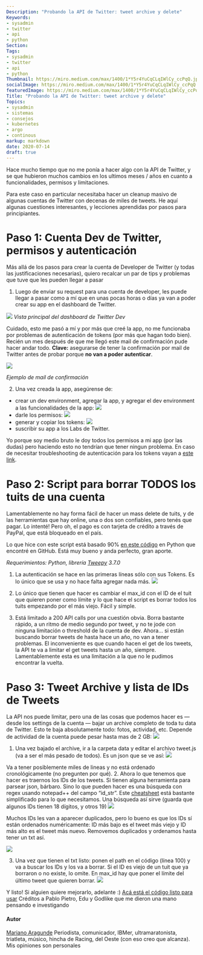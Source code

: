 ```yaml
---
Description: "Probando la API de Twitter: tweet archive y delete"
Keywords:
- sysadmin 
- twitter
- api
- python
Section: 
Tags:
- sysadmin 
- twitter
- api
- python
Thumbnail: https://miro.medium.com/max/1400/1*Y5r4YuCqCLqIWlCy_ccPqQ.jpeg
socialImage: https://miro.medium.com/max/1400/1*Y5r4YuCqCLqIWlCy_ccPqQ.jpeg
featuredImage: https://miro.medium.com/max/1400/1*Y5r4YuCqCLqIWlCy_ccPqQ.jpeg
Title: "Probando la API de Twitter: tweet archive y delete"
Topics:
- sysadmin 
- sistemas
- consejos
- kubernetes
- argo
- continous
markup: markdown
date: 2020-07-14
draft: true
---
```


Hace mucho tiempo que no me ponía a hacer algo con la API de Twitter, y se que hubieron muchos cambios en los ultimos meses / años en cuanto a funcionalidades, permisos y limitaciones.

Para este caso en particular necesitaba hacer un cleanup masivo de algunas cuentas de Twitter con decenas de miles de tweets. He aquí algunas cuestiones interesantes, y lecciones aprendidas por pasos para principiantes.

<!--more-->

# Paso 1: Cuenta Dev de Twitter, permisos y autenticación

Más allá de los pasos para crear la cuenta de Developer de Twitter (y todas las justificaciones necesarias), quiero recalcar un par de tips y problemas que tuve que les pueden llegar a pasar

1. Luego de enviar su request para una cuenta de developer, les puede llegar a pasar como a mí que en unas pocas horas o días ya van a poder crear su app en el dashboard de Twitter.

![](https://miro.medium.com/max/1400/1*Y5r4YuCqCLqIWlCy_ccPqQ.jpeg)
*Vista principal del dashboard de Twitter Dev*

Cuidado, esto me pasó a mí y por más que creé la app, no me funcionaba por problemas de autenticación de tokens (por más que hagan todo bien). Recién un mes después de que me llegó este mail de confirmación pude hacer andar todo. **Clave:** asegurarse de tener la confirmación por mail de Twitter antes de probar porque **no van a poder autenticar**.

![](https://miro.medium.com/max/1400/1*JytexSnThIcgvwjzSUWQ7w.jpeg)

*Ejemplo de mail de confirmación*

2. Una vez creada la app, asegúrense de:

  - crear un dev environment, agregar la app, y agregar el dev environment a las funcionalidades de la app:
  ![](https://miro.medium.com/max/1400/1*YL4be7SqpYL7t_jXNOFmfA.jpeg)
  - darle los permisos:
  ![](https://miro.medium.com/max/1400/1*7Oj-OPc4a3oCgISwi7WkSg.jpeg)
  - generar y copiar los tokens:
  ![](https://miro.medium.com/max/1400/1*tL8LxVcFxsnjQ1JlPDlzrA.jpeg)
  - suscribir su app a los Labs de Twitter.

Yo porque soy medio bruto le doy todos los permisos a mi app (por las dudas) pero haciendo esto no tendrían que tener ningun problema. En caso de necesitar troubleshooting de autenticación para los tokens vayan a [este link](https://developer.twitter.com/en/docs/labs/tweets-and-users/quick-start/get-tweets).

# Paso 2: Script para borrar TODOS los tuits de una cuenta
Lamentablemente no hay forma fácil de hacer un mass delete de tuits, y de las herramientas que hay online, una o dos son confiables, pero tenés que pagar. Lo intenté! Pero oh, el pago es con tarjeta de crédito a través de PayPal, que está bloqueado en el país.

Lo que hice con este script está basado 90% [en este código](https://github.com/ngeor/delete-old-tweets) en Python que encontré en GitHub. Está muy bueno y anda perfecto, gran aporte.

*Requerimientos: Python, librería [Tweepy](https://www.tweepy.org/) 3.7.0*

1. La autenticación se hace en las primeras líneas sólo con sus Tokens. Es lo único que se usa y no hace falta agregar nada más.
![](https://miro.medium.com/max/1214/1*yT_gKrhbYt-E35XmKMrUvA.png)

2. Lo único que tienen que hacer es cambiar el max_id con el ID de el tuit que quieren poner como límite y lo que hace el script es borrar todos los tuits empezando por el más viejo. Fácil y simple.

3. Está limitado a 200 API calls por una cuestión obvia. Borra bastante rápido, a un ritmo de medio segundo por tweet, y no te jode con ninguna limitación o threshold de la cuenta de dev.
Ahora... si están buscando borrar tweets de hasta hace un año, no van a tener problemas. El inconveniente es que cuando hacen el get de los tweets, la API te va a limitar el get tweets hasta un año, siempre. Lamentablemente esta es una limitación a la que no le pudimos encontrar la vuelta.

# Paso 3: Tweet Archive y lista de IDs de Tweets
La API nos puede limitar, pero una de las cosas que podemos hacer es — desde los settings de la cuenta — bajar un archive completo de toda tu data de Twitter. Esto te baja absolutamente todo: fotos, actividad, etc. Depende de actividad de la cuenta puede pesar hasta mas de 2 GB:
![](https://miro.medium.com/max/1400/1*yzuRuTcX9xhXoQH4rcExtw.png)
1. Una vez bajado el archive, ir a la carpeta data y editar el archivo tweet.js (va a ser el más pesado de todos). Es un json que se ve así:
![](https://miro.medium.com/max/1400/1*Nqkw_1O5MH2rAa1y_rPp-g.png)

Va a tener posiblemente miles de lineas y no está ordenado cronológicamente (no pregunten por qué).
2. Ahora lo que tenemos que hacer es traernos los IDs de los tweets. Si tienen alguna herramienta para parsear json, bárbaro. Sino lo que pueden hacer es una búsqueda con regex usando notepad++ del campo “id_str”. Este [cheatsheet](https://www.launch2success.com/guide/advanced-find-and-replace-in-notepad/) está bastante simplificado para lo que necesitamos. Una búsqueda así sirve (guarda que algunos IDs tienen 18 dígitos, y otros 19)
![](https://miro.medium.com/max/1142/1*F3ambA2C_g0A4b7gIjwYuw.png)

Muchos IDs les van a aparecer duplicados, pero lo bueno es que los IDs sí están ordenados numéricamente: ID más bajo es el tweet más viejo y ID más alto es el tweet más nuevo. Removemos duplicados y ordenamos hasta tener un txt así.

![](https://miro.medium.com/max/744/1*-f816Y4PcizjYjPTeLD4xg.png)

3. Una vez que tienen el txt listo: ponen el path en el código (línea 100) y va a buscar los IDs y los va a borrar. Si el ID es viejo de un tuit que ya borraron o no existe, lo omite.
En max_id hay que poner el límite del último tweet que quieren borrar.
![](https://miro.medium.com/max/1400/1*BBuNwURXWEhS-oSWkeu9gg.png)

Y listo! Si alguien quiere mejorarlo, adelante :) [Acá está el código listo para usar](https://github.com/sysarmy/disneyland/blob/master/misc/api-de-twitter-archive-and-delete/deleteTxt.py)
Créditos a Pablo Pietro, Edu y Godlike que me dieron una mano pensando e investigando

#### Autor
[Mariano Aragunde](https://medium.com/@aragunde) Periodista, comunicador, IBMer, ultramaratonista, triatleta, músico, hincha de Racing, del Oeste (con eso creo que alcanza). Mis opiniones son personales
